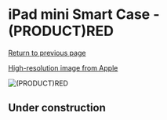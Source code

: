 # iPad mini Smart Case - (PRODUCT)RED

[Return to previous page](/ipad_mini)

[High-resolution image from Apple](https://store.storeimages.cdn-apple.com/8756/as-images.apple.com/is/MGND2?wid=4500&hei=4500&fmt=png)

<div style="width: 512px"><img src="/almost_uncompressed/MGND2.webp" alt="(PRODUCT)RED"></div>

## Under construction

